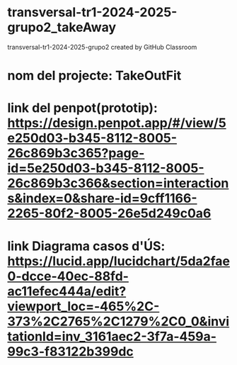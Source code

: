 # transversal-tr1-2024-2025-grupo2_takeAway
transversal-tr1-2024-2025-grupo2 created by GitHub Classroom
# nom del projecte: TakeOutFit
# link del penpot(prototip): https://design.penpot.app/#/view/5e250d03-b345-8112-8005-26c869b3c365?page-id=5e250d03-b345-8112-8005-26c869b3c366&section=interactions&index=0&share-id=9cff1166-2265-80f2-8005-26e5d249c0a6
# link Diagrama casos d'ÚS: https://lucid.app/lucidchart/5da2fae0-dcce-40ec-88fd-ac11efec444a/edit?viewport_loc=-465%2C-373%2C2765%2C1279%2C0_0&invitationId=inv_3161aec2-3f7a-459a-99c3-f83122b399dc
